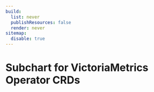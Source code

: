 ```yaml
---
build:
  list: never
  publishResources: false
  render: never
sitemap:
  disable: true
---
```

# Subchart for VictoriaMetrics Operator CRDs
